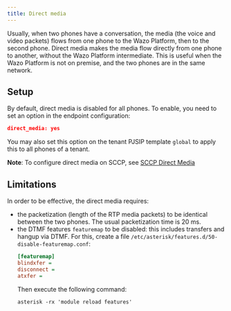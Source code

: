 ```yaml
---
title: Direct media
---
```


Usually, when two phones have a conversation, the media (the voice and video packets) flows from one
phone to the Wazo Platform, then to the second phone. Direct media makes the media flow directly
from one phone to another, without the Wazo Platform intermediate. This is useful when the Wazo
Platform is not on premise, and the two phones are in the same network.

## Setup

By default, direct media is disabled for all phones. To enable, you need to set an option in the
endpoint configuration:

```json
direct_media: yes
```

You may also set this option on the tenant PJSIP template `global` to apply this to all phones of a
tenant.

**Note**: To configure direct media on SCCP, see [SCCP Direct
Media](uc-doc/administration/sccp/#direct-media)

## Limitations

In order to be effective, the direct media requires:

- the packetization (length of the RTP media packets) to be identical between the two phones. The
  usual packetization time is 20 ms.
- the DTMF features `featuremap` to be disabled: this includes transfers and hangup via DTMF. For
  this, create a file `/etc/asterisk/features.d/50-disable-featuremap.conf`:
  ```ini
  [featuremap]
  blindxfer =
  disconnect =
  atxfer =
  ```
  Then execute the following command:
  ```shell
  asterisk -rx 'module reload features'
  ```
